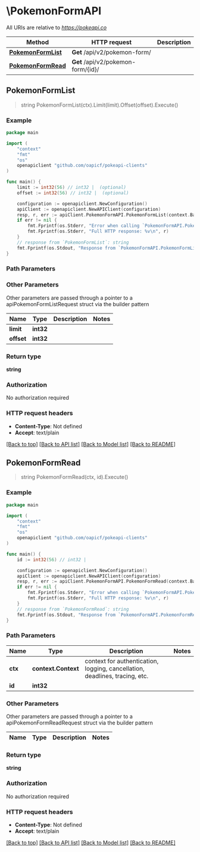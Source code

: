 # \PokemonFormAPI

All URIs are relative to *https://pokeapi.co*

Method | HTTP request | Description
------------- | ------------- | -------------
[**PokemonFormList**](PokemonFormAPI.md#PokemonFormList) | **Get** /api/v2/pokemon-form/ | 
[**PokemonFormRead**](PokemonFormAPI.md#PokemonFormRead) | **Get** /api/v2/pokemon-form/{id}/ | 



## PokemonFormList

> string PokemonFormList(ctx).Limit(limit).Offset(offset).Execute()



### Example

```go
package main

import (
	"context"
	"fmt"
	"os"
	openapiclient "github.com/oapicf/pokeapi-clients"
)

func main() {
	limit := int32(56) // int32 |  (optional)
	offset := int32(56) // int32 |  (optional)

	configuration := openapiclient.NewConfiguration()
	apiClient := openapiclient.NewAPIClient(configuration)
	resp, r, err := apiClient.PokemonFormAPI.PokemonFormList(context.Background()).Limit(limit).Offset(offset).Execute()
	if err != nil {
		fmt.Fprintf(os.Stderr, "Error when calling `PokemonFormAPI.PokemonFormList``: %v\n", err)
		fmt.Fprintf(os.Stderr, "Full HTTP response: %v\n", r)
	}
	// response from `PokemonFormList`: string
	fmt.Fprintf(os.Stdout, "Response from `PokemonFormAPI.PokemonFormList`: %v\n", resp)
}
```

### Path Parameters



### Other Parameters

Other parameters are passed through a pointer to a apiPokemonFormListRequest struct via the builder pattern


Name | Type | Description  | Notes
------------- | ------------- | ------------- | -------------
 **limit** | **int32** |  | 
 **offset** | **int32** |  | 

### Return type

**string**

### Authorization

No authorization required

### HTTP request headers

- **Content-Type**: Not defined
- **Accept**: text/plain

[[Back to top]](#) [[Back to API list]](../README.md#documentation-for-api-endpoints)
[[Back to Model list]](../README.md#documentation-for-models)
[[Back to README]](../README.md)


## PokemonFormRead

> string PokemonFormRead(ctx, id).Execute()



### Example

```go
package main

import (
	"context"
	"fmt"
	"os"
	openapiclient "github.com/oapicf/pokeapi-clients"
)

func main() {
	id := int32(56) // int32 | 

	configuration := openapiclient.NewConfiguration()
	apiClient := openapiclient.NewAPIClient(configuration)
	resp, r, err := apiClient.PokemonFormAPI.PokemonFormRead(context.Background(), id).Execute()
	if err != nil {
		fmt.Fprintf(os.Stderr, "Error when calling `PokemonFormAPI.PokemonFormRead``: %v\n", err)
		fmt.Fprintf(os.Stderr, "Full HTTP response: %v\n", r)
	}
	// response from `PokemonFormRead`: string
	fmt.Fprintf(os.Stdout, "Response from `PokemonFormAPI.PokemonFormRead`: %v\n", resp)
}
```

### Path Parameters


Name | Type | Description  | Notes
------------- | ------------- | ------------- | -------------
**ctx** | **context.Context** | context for authentication, logging, cancellation, deadlines, tracing, etc.
**id** | **int32** |  | 

### Other Parameters

Other parameters are passed through a pointer to a apiPokemonFormReadRequest struct via the builder pattern


Name | Type | Description  | Notes
------------- | ------------- | ------------- | -------------


### Return type

**string**

### Authorization

No authorization required

### HTTP request headers

- **Content-Type**: Not defined
- **Accept**: text/plain

[[Back to top]](#) [[Back to API list]](../README.md#documentation-for-api-endpoints)
[[Back to Model list]](../README.md#documentation-for-models)
[[Back to README]](../README.md)

